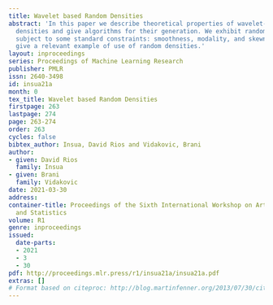 ```yaml
---
title: Wavelet based Random Densities
abstract: 'In this paper we describe theoretical properties of wavelet-based random
  densities and give algorithms for their generation. We exhibit random densities
  subject to some standard constraints: smoothness, modality, and skewness. We also
  give a relevant example of use of random densities.'
layout: inproceedings
series: Proceedings of Machine Learning Research
publisher: PMLR
issn: 2640-3498
id: insua21a
month: 0
tex_title: Wavelet based Random Densities
firstpage: 263
lastpage: 274
page: 263-274
order: 263
cycles: false
bibtex_author: Insua, David Rios and Vidakovic, Brani
author:
- given: David Rios
  family: Insua
- given: Brani
  family: Vidakovic
date: 2021-03-30
address:
container-title: Proceedings of the Sixth International Workshop on Artificial Intelligence
  and Statistics
volume: R1
genre: inproceedings
issued:
  date-parts:
  - 2021
  - 3
  - 30
pdf: http://proceedings.mlr.press/r1/insua21a/insua21a.pdf
extras: []
# Format based on citeproc: http://blog.martinfenner.org/2013/07/30/citeproc-yaml-for-bibliographies/
---
```

